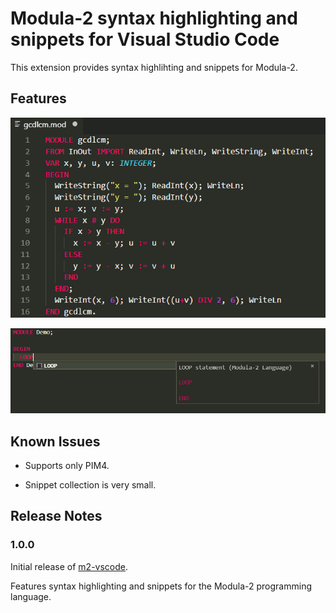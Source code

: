 Modula-2 syntax highlighting and snippets for Visual Studio Code
================================================================

This extension provides syntax highlihting and snippets for Modula-2.

## Features

![Syntax highlighting](images/syntaxhighlighting.png)

![Snippets](images/snippets.png)

## Known Issues

* Supports only PIM4.

* Snippet collection is very small.


## Release Notes

### 1.0.0

Initial release of [m2-vscode](https://github.com/redstar/m2-vscode).

Features syntax highlighting and snippets for the Modula-2 programming language.
